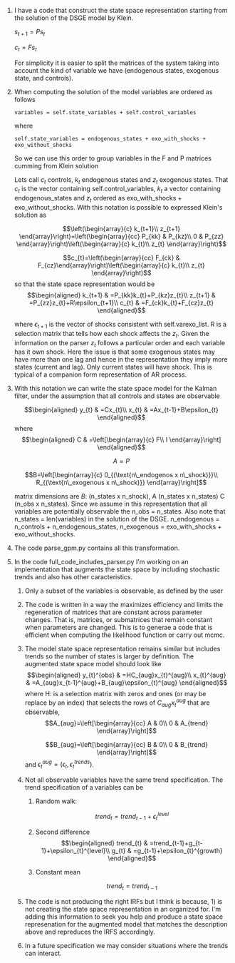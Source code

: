 1.  I have a code that construct the state space representation starting from the solution of the DSGE model by Klein.

    $s_{t+1}=Ps_{t}$

    $c_{t}=Fs_{t}$

    For simplicity it is easier to split the matrices of the system taking into account the kind of variable we have (endogenous states, exogenous state, and controls).

2.  When computing the solution of the model variables are ordered as follows

        variables = self.state_variables + self.control_variables

    where

        self.state_variables = endogenous_states + exo_with_shocks + exo_without_shocks

    So we can use this order to group variables in the F and P matrices cumming from Klein solution

    Lets call $c_{t}$ controls, $k_{t}$ endogenous states and $z_{t}$ exogenous states. That $c_{t}$ is the vector containing self.control_variables, $k_{t}$ a vector containing endogenous_states and $z_{t}$ ordered as exo_with_shocks + exo_without_shocks. With this notation is possible to expressed Klein's solution as

    $$\left(\begin{array}{c}
    k_{t+1}\\
    z_{t+1}
    \end{array}\right)=\left(\begin{array}{cc}
    P_{kk} & P_{kz}\\
    0 & P_{zz}
    \end{array}\right)\left(\begin{array}{c}
    k_{t}\\
    z_{t}
    \end{array}\right)$$

    $$c_{t}=\left(\begin{array}{cc}
    F_{ck} & F_{cz}\end{array}\right)\left(\begin{array}{c}
    k_{t}\\
    z_{t}
    \end{array}\right)$$ so that the state space representation would be $$\begin{aligned}
    k_{t+1} & =P_{kk}k_{t}+P_{kz}z_{t}\\
    z_{t+1} & =P_{zz}z_{t}+R\epsilon_{t+1}\\
    c_{t} & =F_{ck}k_{t}+F_{cz}z_{t}
    \end{aligned}$$

    where $\epsilon_{t+1}$ is the vector of shocks consistent with self.varexo_list. R is a selection matrix that tells how each shock affects the $z_{t}$. Given the information on the parser $z_{t}$ follows a particular order and each variable has it own shock. Here the issue is that some exogenous states may have more than one lag and hence in the representation they imply more states (current and lag). Only current states will have shock. This is typical of a companion form representation of AR process.

3.  With this notation we can write the state space model for the Kalman filter, under the assumption that all controls and states are observable

    $$\begin{aligned}
    y_{t} & =Cx_{t}\\
    x_{t} & =Ax_{t-1}+B\epsilon_{t}
    \end{aligned}$$ where $$\begin{aligned}
    C & =\left[\begin{array}{c}
    F\\
    I
    \end{array}\right]
    \end{aligned}$$

    $$A=P$$

    $$B=\left[\begin{array}{c}
    0_{(\text{n\_endogenos x n\_shock)}}\\
    R_{(\text{n\_exogenous x n\_shock)}}
    \end{array}\right]$$

    matrix dimensions are $B$: (n_states x n_shock), A (n_states x n_states) C (n_obs x n_states). Since we assume in this representation that all variables are potentially observable the n_obs = n_states. Also note that n_states = len(variables) in the solution of the DSGE. n_endogenous = n_controls + n_endogenous_states, n_exogenous = exo_with_shocks + exo_without_shocks.

4.  The code parse_gpm.py contains all this transformation.

5.  In the code full_code_includes_parser.py I'm working on an implementation that augments the state space by including stochastic trends and also has other caracteristics.

    1.  Only a subset of the variables is observable, as defined by the user

    2.  The code is written in a way the maximizes efficiency and limits the regeneration of matrices that are constant across parameter changes. That is, matrices, or submatrices that remain constant when parameters are changed. This is to generae a code that is efficient when computing the likelihood function or carry out mcmc.

    3.  The model state space representation remains similar but includes trends so the number of states is larger by definition. The augmented state space model should look like $$\begin{aligned}
        y_{t}^{obs} & =HC_{aug}x_{t}^{aug}\\
        x_{t}^{aug} & =A_{aug}x_{t-1}^{aug}+B_{aug}\epsilon_{t}^{aug}
        \end{aligned}$$ where H: is a selection matrix with zeros and ones (or may be replace by an index) that selects the rows of $C_{aug}x_{t}^{aug}$ that are observable, $$A_{aug}=\left[\begin{array}{cc}
        A & 0\\
        0 & A_{trend}
        \end{array}\right]$$

        $$B_{aug}=\left[\begin{array}{cc}
        B & 0\\
        0 & B_{trend}
        \end{array}\right]$$ and $\epsilon_{t}^{aug}=\left(\epsilon_{t},\epsilon_{t}^{trends}\right)$.

    4.  Not all observable variables have the same trend specification. The trend specification of a variables can be

        1.  Random walk:

            $$trend_{t}=trend_{t-1}+\epsilon_{t}^{level}$$

        2.  Second difference $$\begin{aligned}
            trend_{t} & =trend_{t-1}+g_{t-1}+\epsilon_{t}^{level}\\
            g_{t} & =g_{t-1}+\epsilon_{t}^{growth}
            \end{aligned}$$

        3.  Constant mean

            $$trend_{t}=trend_{t-1}$$

    5.  The code is not producing the right IRFs but I think is because, 1) is not creating the state space representation in an organized for. I'm adding this information to seek you help and produce a state space represenation for the augmented model that matches the description above and repreduces the IRFS accordingly.

    6.  In a future specification we may consider situations where the trends can interact.
